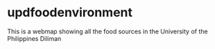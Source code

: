 # updfoodenvironment
This is a webmap showing all the food sources in the University of the Philippines Diliman
